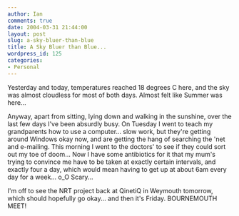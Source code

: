 ```yaml
---
author: Ian
comments: true
date: 2004-03-31 21:44:00
layout: post
slug: a-sky-bluer-than-blue
title: A Sky Bluer than Blue...
wordpress_id: 125
categories:
- Personal
---
```


Yesterday and today, temperatures reached 18 degrees C here, and the sky was almost cloudless for most of both days.  Almost felt like Summer was here...  

Anyway, apart from sitting, lying down and walking in the sunshine, over the last few days I've been absurdly busy.  On Tuesday I went to teach my grandparents how to use a computer...  slow work, but they're getting around Windows okay now, and are getting the hang of searching the 'net and e-mailing.  This morning I went to the doctors' to see if they could sort out my toe of doom... Now I have some antibiotics for it that my mum's trying to convince me have to be taken at exactly certain intervals, and exactly four a day, which would mean having to get up at about 6am every day for a week... o_O Scary...  

I'm off to see the NRT project back at QinetiQ in Weymouth tomorrow, which should hopefully go okay... and then it's Friday.  BOURNEMOUTH MEET!

